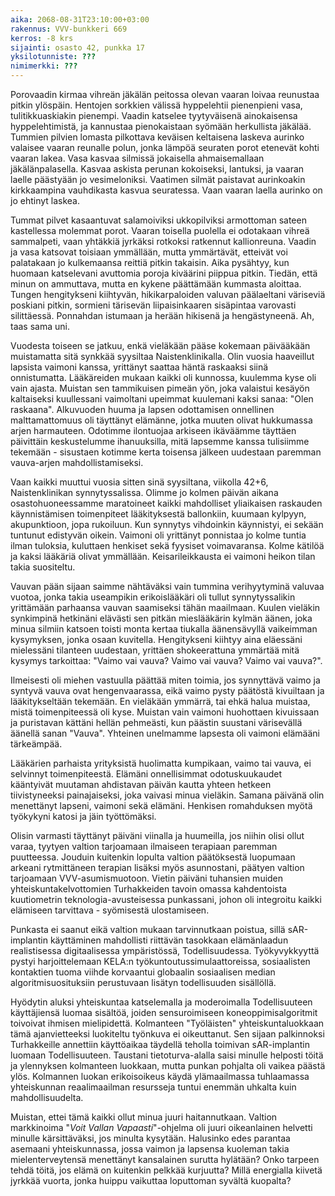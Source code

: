 ```yaml
---
aika: 2068-08-31T23:10:00+03:00
rakennus: VVV-bunkkeri 669
kerros: -8 krs
sijainti: osasto 42, punkka 17
yksilotunniste: ???
nimimerkki: ???
---
```


Porovaadin kirmaa vihreän jäkälän peitossa olevan vaaran loivaa reunustaa pitkin ylöspäin. Hentojen sorkkien välissä hyppelehtii pienenpieni vasa, tulitikkuaskiakin pienempi. Vaadin katselee tyytyväisenä ainokaisensa hyppelehtimistä, ja kannustaa pienokaistaan syömään herkullista jäkälää. Tummien pilvien lomasta pilkottava keväisen keltaisena laskeva aurinko valaisee vaaran reunalle polun, jonka lämpöä seuraten porot etenevät kohti vaaran lakea. Vasa kasvaa silmissä jokaisella ahmaisemallaan jäkälänpalasella. Kasvaa askista perunan kokoiseksi, lantuksi, ja vaaran laelle päästyään jo vesimeloniksi. Vaatimen silmät paistavat aurinkoakin kirkkaampina vauhdikasta kasvua seuratessa. Vaan vaaran laella aurinko on jo ehtinyt laskea.

Tummat pilvet kasaantuvat salamoiviksi ukkopilviksi armottoman sateen kastellessa molemmat porot. Vaaran toisella puolella ei odotakaan vihreä sammalpeti, vaan yhtäkkiä jyrkäksi rotkoksi ratkennut kallionreuna. Vaadin ja vasa katsovat toisiaan ymmällään, mutta ymmärtävät, etteivät voi palatakaan jo kulkemaansa reittiä pitkin takaisin. Aika pysähtyy, kun huomaan katselevani avuttomia poroja kiväärini piippua pitkin. Tiedän, että minun on ammuttava, mutta en kykene päättämään kummasta aloittaa. Tungen hengitykseni kiihtyvän, hikikarpaloiden valuvan päälaeltani väriseviä poskiani pitkin, sormieni tärisevän liipaisinkaaren sisäpintaa varovasti silittäessä. Ponnahdan istumaan ja herään hikisenä ja hengästyneenä. Ah, taas sama uni. 

Vuodesta toiseen se jatkuu, enkä vieläkään pääse kokemaan päivääkään muistamatta sitä synkkää syysiltaa Naistenklinikalla. Olin vuosia haaveillut lapsista vaimoni kanssa, yrittänyt saattaa häntä raskaaksi siinä onnistumatta. Lääkäreiden mukaan kaikki oli kunnossa, kuulemma kyse oli vain ajasta. Muistan sen tammikuisen pimeän yön, joka valaistui kesäyön kaltaiseksi kuullessani vaimoltani upeimmat kuulemani kaksi sanaa: "Olen raskaana". Alkuvuoden huuma ja lapsen odottamisen onnellinen malttamattomuus oli täyttänyt elämänne, jotka muuten olivat hukkumassa arjen harmauteen. Odotimme ilontuojaa arkiseen ikäväämme täyttäen päivittäin keskustelumme ihanuuksilla, mitä lapsemme kanssa tulisiimme tekemään - sisustaen kotimme kerta toisensa jälkeen uudestaan paremman vauva-arjen mahdollistamiseksi.

Vaan kaikki muuttui vuosia sitten sinä syysiltana, viikolla 42+6, Naistenklinikan synnytyssalissa. Olimme jo kolmen päivän aikana osastohuoneessamme maratoineet kaikki mahdolliset yliaikaisen raskauden käynnistämisen toimenpiteet lääkityksestä ballonkiin, kuumaan kylpyyn, akupunktioon, jopa rukoiluun. Kun synnytys vihdoinkin käynnistyi, ei sekään tuntunut edistyvän oikein. Vaimoni oli yrittänyt ponnistaa jo kolme tuntia ilman tuloksia, kuluttaen henkiset sekä fyysiset voimavaransa. Kolme kätilöä ja kaksi lääkäriä olivat ymmällään. Keisarileikkausta ei vaimoni heikon tilan takia suositeltu.

Vauvan pään sijaan saimme nähtäväksi vain tummina verihyytyminä valuvaa vuotoa, jonka takia useampikin erikoislääkäri oli tullut synnytyssalikin yrittämään parhaansa vauvan saamiseksi tähän maailmaan. Kuulen vieläkin synkimpinä hetkinäni elävästi sen pitkän mieslääkärin kylmän äänen, joka minua silmiin katsoen toisti monta kertaa tiukalla äänensävyllä vaikeimman kysymyksen, jonka osaan kuvitella. Hengitykseni kiihtyy aina eläessäni mielessäni tilanteen uudestaan, yrittäen shokeerattuna ymmärtää mitä kysymys tarkoittaa: "Vaimo vai vauva? Vaimo vai vauva? Vaimo vai vauva?".

Ilmeisesti oli miehen vastuulla päättää miten toimia, jos synnyttävä vaimo ja syntyvä vauva ovat hengenvaarassa, eikä vaimo pysty päätöstä kivuiltaan ja lääkitykseltään tekemään. En vieläkään ymmärrä, tai ehkä halua muistaa, mistä toimenpiteessä oli kyse. Muistan vain vaimoni huohottaen kivuissaan ja puristavan kättäni hellän pehmeästi, kun päästin suustani värisevällä äänellä sanan "Vauva". Yhteinen unelmamme lapsesta oli vaimoni elämääni tärkeämpää.

Lääkärien parhaista yrityksistä huolimatta kumpikaan, vaimo tai vauva, ei selvinnyt toimenpiteestä. Elämäni onnellisimmat odotuskuukaudet kääntyivät muutaman ahdistavan päivän kautta yhteen hetkeen tiivistyneeksi painajaiseksi, joka vaivasi minua vieläkin. Samana päivänä olin menettänyt lapseni, vaimoni sekä elämäni. Henkisen romahduksen myötä työkykyni katosi ja jäin työttömäksi. 

Olisin varmasti täyttänyt päiväni viinalla ja huumeilla, jos niihin olisi ollut varaa, tyytyen valtion tarjoamaan ilmaiseen terapiaan paremman puutteessa. Jouduin kuitenkin lopulta valtion päätöksestä luopumaan arkeani rytmittäneen terapian lisäksi myös asunnostani, päätyen valtion tarjoamaan VVV-asumismuotoon. Vietin päiväni tuhansien muiden yhteiskuntakelvottomien Turhakkeiden tavoin omassa kahdentoista kuutiometrin teknologia-avusteisessa punkassani, johon oli integroitu kaikki elämiseen tarvittava - syömisestä ulostamiseen.

Punkasta ei saanut eikä valtion mukaan tarvinnutkaan poistua, sillä sAR-implantin käyttäminen mahdollisti riittävän tasokkaan elämänlaadun realistisessa digitaalisessa ympäristössä, Todellisuudessa. Työkyvykkyyttä pystyi harjoittelemaan KELA:n työkuntoutussimulaattoreissa, sosiaalisten kontaktien tuoma viihde korvaantui globaalin sosiaalisen median algoritmisuosituksiin perustuvaan lisätyn todellisuuden sisällöllä.

Hyödytin aluksi yhteiskuntaa katselemalla ja moderoimalla Todellisuuteen käyttäjiensä luomaa sisältöä, joiden sensuroimiseen koneoppimisalgoritmit toivoivat ihmisen mielipidettä. Kolmanteen "Työläisten" yhteiskuntaluokkaan tämä ajanvietteeksi luokiteltu työnkuva ei oikeuttanut. Sen sijaan palkinnoksi Turhakkeille annettiin käyttöaikaa täydellä teholla toimivan sAR-implantin luomaan Todellisuuteen. Taustani tietoturva-alalla saisi minulle helposti töitä ja ylennyksen kolmanteen luokkaan, mutta punkan pohjalta oli vaikea päästä ylös. Kolmannen luokan erikoisoikeus käydä ylämaailmassa tuhlaamassa yhteiskunnan reaalimaailman resursseja tuntui enemmän uhkalta kuin mahdollisuudelta.

Muistan, ettei tämä kaikki ollut minua juuri haitannutkaan. Valtion markkinoima "*Voit Vallan Vapaasti*"-ohjelma oli juuri oikeanlainen helvetti minulle kärsittäväksi, jos minulta kysytään. Halusinko edes parantaa asemaani yhteiskunnassa, jossa vaimon ja lapsensa kuoleman takia mielenterveytensä menettänyt kansalainen surutta hylätään? Onko tarpeen tehdä töitä, jos elämä on kuitenkin pelkkää kurjuutta? Millä energialla kiivetä jyrkkää vuorta, jonka huippu vaikuttaa loputtoman syvältä kuopalta?
